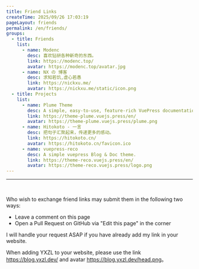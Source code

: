 ```yaml
---
title: Friend Links
createTime: 2025/09/26 17:03:19
pageLayout: friends
permalink: /en/friends/
groups:
  - title: Friends
    list:
      - name: Modenc
        desc: 喜欢钻研各种新奇的东西。
        link: https://modenc.top/
        avatar: https://modenc.top/avatar.jpg
      - name: NX の 博客
        desc: 求知若饥,虚心若愚
        link: https://nickxu.me/
        avatar: https://nickxu.me/static/icon.png
  - title: Projects
    list:
      - name: Plume Theme
        desc: A simple, easy-to-use, feature-rich VuePress documentation & blog theme
        link: https://theme-plume.vuejs.press/en/
        avatar: https://theme-plume.vuejs.press/plume.png
      - name: Hitokoto - 一言
        desc: 把句子汇聚起来，传递更多的感动。
        link: https://hitokoto.cn/
        avatar: https://hitokoto.cn/favicon.ico
      - name: vuepress-reco
        desc: A simple vuepress Blog & Doc theme.
        link: https://theme-reco.vuejs.press/en/
        avatar: https://theme-reco.vuejs.press/logo.png
---
```


---

<br />

Who wish to exchange friend links may submit them in the following two ways:

- Leave a comment on this page
- Open a Pull Request on GitHub via "Edit this page" in the corner

I will handle your request ASAP if you have already add my link in your website.

When adding YXZL to your website, please use the link <https://blog.yxzl.dev/> and avatar <https://blog.yxzl.dev/head.png>。
